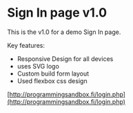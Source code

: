 # Sign In page v1.0
This is the v1.0 for a demo Sign In page.

Key features:
* Responsive Design for all devices
* uses SVG logo
* Custom build form layout
* Used flexbox css design

[http://programmingsandbox.fi/login.php](http://programmingsandbox.fi/login.php)
